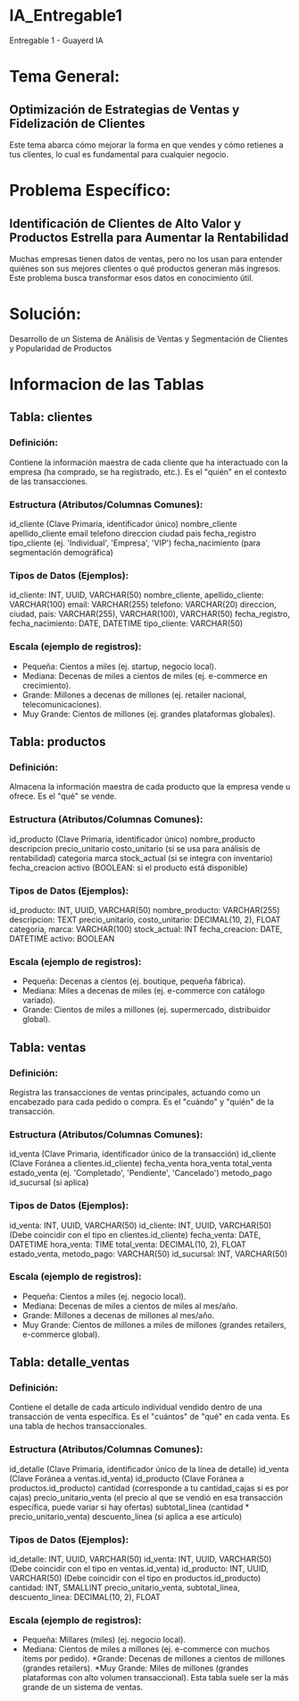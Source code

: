 # IA_Entregable1
Entregable 1 - Guayerd IA

# Tema General: 
## Optimización de Estrategias de Ventas y Fidelización de Clientes
Este tema abarca cómo mejorar la forma en que vendes y cómo retienes a tus clientes, lo cual es fundamental para cualquier negocio.

# Problema Específico: 
## Identificación de Clientes de Alto Valor y Productos Estrella para Aumentar la Rentabilidad
Muchas empresas tienen datos de ventas, pero no los usan para entender quiénes son sus mejores clientes o qué productos generan más ingresos. Este problema busca transformar esos datos en conocimiento útil.

# Solución: 
Desarrollo de un Sistema de Análisis de Ventas y Segmentación de Clientes y Popularidad de Productos

# Informacion de las Tablas

## Tabla: clientes
### Definición:
Contiene la información maestra de cada cliente que ha interactuado con la empresa (ha comprado, se ha registrado, etc.). Es el "quién" en el contexto de las transacciones.

### Estructura (Atributos/Columnas Comunes):
id_cliente (Clave Primaria, identificador único)
nombre_cliente
apellido_cliente
email
telefono
direccion
ciudad
pais
fecha_registro
tipo_cliente (ej. 'Individual', 'Empresa', 'VIP')
fecha_nacimiento (para segmentación demográfica)

### Tipos de Datos (Ejemplos):
id_cliente: INT, UUID, VARCHAR(50)
nombre_cliente, apellido_cliente: VARCHAR(100)
email: VARCHAR(255)
telefono: VARCHAR(20)
direccion, ciudad, pais: VARCHAR(255), VARCHAR(100), VARCHAR(50)
fecha_registro, fecha_nacimiento: DATE, DATETIME
tipo_cliente: VARCHAR(50)

### Escala (ejemplo de registros):
* Pequeña: Cientos a miles (ej. startup, negocio local).
* Mediana: Decenas de miles a cientos de miles (ej. e-commerce en crecimiento).
* Grande: Millones a decenas de millones (ej. retailer nacional, telecomunicaciones).
* Muy Grande: Cientos de millones (ej. grandes plataformas globales).

## Tabla: productos

### Definición:
Almacena la información maestra de cada producto que la empresa vende u ofrece. Es el "qué" se vende.

### Estructura (Atributos/Columnas Comunes):
id_producto (Clave Primaria, identificador único)
nombre_producto
descripcion
precio_unitario
costo_unitario (si se usa para análisis de rentabilidad)
categoria
marca
stock_actual (si se integra con inventario)
fecha_creacion
activo (BOOLEAN: si el producto está disponible)

### Tipos de Datos (Ejemplos):
id_producto: INT, UUID, VARCHAR(50)
nombre_producto: VARCHAR(255)
descripcion: TEXT
precio_unitario, costo_unitario: DECIMAL(10, 2), FLOAT
categoria, marca: VARCHAR(100)
stock_actual: INT
fecha_creacion: DATE, DATETIME
activo: BOOLEAN

### Escala (ejemplo de registros):
* Pequeña: Decenas a cientos (ej. boutique, pequeña fábrica).
* Mediana: Miles a decenas de miles (ej. e-commerce con catálogo variado).
* Grande: Cientos de miles a millones (ej. supermercado, distribuidor global).

## Tabla: ventas

### Definición:
Registra las transacciones de ventas principales, actuando como un encabezado para cada pedido o compra. Es el "cuándo" y "quién" de la transacción.

### Estructura (Atributos/Columnas Comunes):
id_venta (Clave Primaria, identificador único de la transacción)
id_cliente (Clave Foránea a clientes.id_cliente)
fecha_venta
hora_venta
total_venta
estado_venta (ej. 'Completado', 'Pendiente', 'Cancelado')
metodo_pago
id_sucursal (si aplica)

### Tipos de Datos (Ejemplos):
id_venta: INT, UUID, VARCHAR(50)
id_cliente: INT, UUID, VARCHAR(50) (Debe coincidir con el tipo en clientes.id_cliente)
fecha_venta: DATE, DATETIME
hora_venta: TIME
total_venta: DECIMAL(10, 2), FLOAT
estado_venta, metodo_pago: VARCHAR(50)
id_sucursal: INT, VARCHAR(50)

### Escala (ejemplo de registros):
* Pequeña: Cientos a miles (ej. negocio local).
* Mediana: Decenas de miles a cientos de miles al mes/año.
* Grande: Millones a decenas de millones al mes/año.
* Muy Grande: Cientos de millones a miles de millones (grandes retailers, e-commerce global).

## Tabla: detalle_ventas

### Definición:
Contiene el detalle de cada artículo individual vendido dentro de una transacción de venta específica. Es el "cuántos" de "qué" en cada venta. Es una tabla de hechos transaccionales.

### Estructura (Atributos/Columnas Comunes):
id_detalle (Clave Primaria, identificador único de la línea de detalle)
id_venta (Clave Foránea a ventas.id_venta)
id_producto (Clave Foránea a productos.id_producto)
cantidad (corresponde a tu cantidad_cajas si es por cajas)
precio_unitario_venta (el precio al que se vendió en esa transacción específica, puede variar si hay ofertas)
subtotal_linea (cantidad * precio_unitario_venta)
descuento_linea (si aplica a ese artículo)

### Tipos de Datos (Ejemplos):

id_detalle: INT, UUID, VARCHAR(50)
id_venta: INT, UUID, VARCHAR(50) (Debe coincidir con el tipo en ventas.id_venta)
id_producto: INT, UUID, VARCHAR(50) (Debe coincidir con el tipo en productos.id_producto)
cantidad: INT, SMALLINT
precio_unitario_venta, subtotal_linea, descuento_linea: DECIMAL(10, 2), FLOAT

### Escala (ejemplo de registros):
* Pequeña: Millares (miles) (ej. negocio local).
* Mediana: Cientos de miles a millones (ej. e-commerce con muchos ítems por pedido).
*Grande: Decenas de millones a cientos de millones (grandes retailers).
*Muy Grande: Miles de millones (grandes plataformas con alto volumen transaccional). Esta tabla suele ser la más grande de un sistema de ventas.

